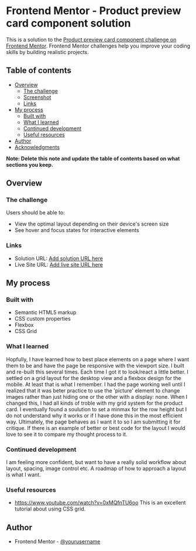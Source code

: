 # Frontend Mentor - Product preview card component solution

This is a solution to the [Product preview card component challenge on Frontend Mentor](https://www.frontendmentor.io/challenges/product-preview-card-component-GO7UmttRfa). Frontend Mentor challenges help you improve your coding skills by building realistic projects. 

## Table of contents

- [Overview](#overview)
  - [The challenge](#the-challenge)
  - [Screenshot](#screenshot)
  - [Links](#links)
- [My process](#my-process)
  - [Built with](#built-with)
  - [What I learned](#what-i-learned)
  - [Continued development](#continued-development)
  - [Useful resources](#useful-resources)
- [Author](#author)
- [Acknowledgments](#acknowledgments)

**Note: Delete this note and update the table of contents based on what sections you keep.**

## Overview

### The challenge

Users should be able to:

- View the optimal layout depending on their device's screen size
- See hover and focus states for interactive elements



### Links

- Solution URL: [Add solution URL here](https://github.com/danieleugenevoigt/product-preview-card-component-main)
- Live Site URL: [Add live site URL here](https://danieleugenevoigt.github.io/product-preview-card-component-main/)

## My process

### Built with

- Semantic HTML5 markup
- CSS custom properties
- Flexbox
- CSS Grid



### What I learned

Hopfully, I have learned how to best place elements on a page where I want them to be and have the page be responsive with the viewport size.  I built and re-built this several times.  Each time I got it to look/react a little better.  I settled on a grid layout for the desktop view and a flexbox design for the mobile.  At least that is what I remember.  I had the page working well until I realized that it was beter practice to use the 'picture' element to change images rather than just hiding one or the other with a display: none.  When I changed this, I had all kinds of troble with my grid system for the product card.  I eventually found a soulution to set a minmax for the row height but I do not understand why it works or if I have done this in the most efficient way.  Ultimately, the page behaves as I want it to so I am submitting it for critique.  If there is an example of better or best code for the layout I would love to see it to compare my thought process to it.


### Continued development

I am feeling more confident, but want to have a really solid workflow about layout, spacing, image control etc.  A roadmap of how to approach a layout is what I want.


### Useful resources

- https://www.youtube.com/watch?v=0xMQfnTU6oo  This is an excellent tutorial about using CSS grid.


## Author


- Frontend Mentor - [@yourusername](https://www.frontendmentor.io/profile/danielvoigt)





